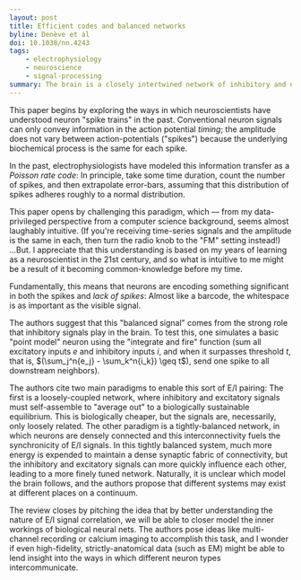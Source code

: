 ```yaml
---
layout: post
title: Efficient codes and balanced networks
byline: Denève et al
doi: 10.1038/nn.4243
tags:
    - electrophysiology
    - neuroscience
    - signal-processing
summary: The brain is a closely intertwined network of inhibitory and excitatory signals. Understanding the relationship between the two will improve the way we understand systems neuroscience.
---
```


This paper begins by exploring the ways in which neuroscientists have understood neuron "spike trains" in the past. Conventional neuron signals can only convey information in the action potential _timing_; the amplitude does not vary between action-potentials ("spikes") because the underlying biochemical process is the same for each spike.

In the past, electrophysiologists have modeled this information transfer as a _Poisson rate code_: In principle, take some time duration, count the number of spikes, and then extrapolate error-bars, assuming that this distribution of spikes adheres roughly to a normal distribution.

This paper opens by challenging this paradigm, which — from my data-privileged perspective from a computer science background, seems almost laughably intuitive. (If you're receiving time-series signals and the amplitude is the same in each, then turn the radio knob to the "FM" setting instead!) ...But. I appreciate that this understanding is based on my years of learning as a neuroscientist in the 21st century, and so what is intuitive to me might be a result of it becoming common-knowledge before my time.

Fundamentally, this means that neurons are encoding something significant in both the spikes and _lack of spikes_: Almost like a barcode, the whitespace is as important as the visible signal.

The authors suggest that this "balanced signal" comes from the strong role that inhibitory signals play in the brain. To test this, one simulates a basic "point model" neuron using the "integrate and fire" function (sum all excitatory inputs $e$ and inhibitory inputs $i$, and when it surpasses threshold $t$, that is, $(\sum_j^n{e_j} - \sum_k^n{i_k}) \geq t$), send one spike to all downstream neighbors).

The authors cite two main paradigms to enable this sort of E/I pairing: The first is a loosely-coupled network, where inhibitory and excitatory signals must self-assemble to "average out" to a biologically sustainable equilibrium. This is biologically cheaper, but the signals are, necessarily, only loosely related. The other paradigm is a tightly-balanced network, in which neurons are densely connected and this interconnectivity fuels the synchronicity of E/I signals. In this tightly balanced system, much more energy is expended to maintain a dense synaptic fabric of connectivity, but the inhibitory and excitatory signals can more quickly influence each other, leading to a more finely tuned network. Naturally, it is unclear which model the brain follows, and the authors propose that different systems may exist at different places on a continuum.

The review closes by pitching the idea that by better understanding the nature of E/I signal correlation, we will be able to closer model the inner workings of biological neural nets. The authors pose ideas like multi-channel recording or calcium imaging to accomplish this task, and I wonder if even high-fidelity, strictly-anatomical data (such as EM) might be able to lend insight into the ways in which different neuron types intercommunicate.
